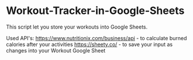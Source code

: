 # Workout-Tracker-in-Google-Sheets

This script let you store your workouts into Google Sheets.

Used API's:
  https://www.nutritionix.com/business/api - to calculate burned calories after your activities
  https://sheety.co/ - to save your input as changes into your Workout Google Sheet 
